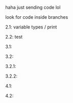 haha just sending code lol

look for code inside branches

2.1: variable types / print

2.2: test

3.1:

3.2:

3.2.1:

3.2.2:

4.1:

4.2:
